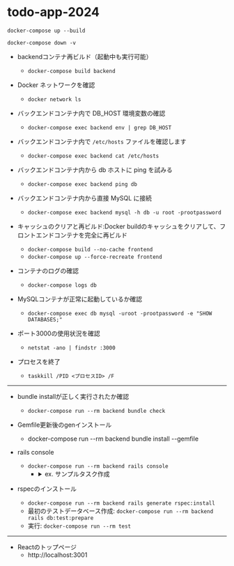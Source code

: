 # todo-app-2024
 
`docker-compose up --build`

`docker-compose down -v`

- backendコンテナ再ビルド（起動中も実行可能）
    - `docker-compose build backend`

- Docker ネットワークを確認
    - `docker network ls`
- バックエンドコンテナ内で DB_HOST 環境変数の確認
    - `docker-compose exec backend env | grep DB_HOST`

- バックエンドコンテナ内で `/etc/hosts` ファイルを確認します
    - `docker-compose exec backend cat /etc/hosts`

- バックエンドコンテナ内から db ホストに ping を試みる
    - `docker-compose exec backend ping db`

- バックエンドコンテナ内から直接 MySQL に接続
    - `docker-compose exec backend mysql -h db -u root -prootpassword`

- キャッシュのクリアと再ビルド:Docker buildのキャッシュをクリアして、フロントエンドコンテナを完全に再ビルド
    - `docker-compose build --no-cache frontend`
    - `docker-compose up --force-recreate frontend`

- コンテナのログの確認
    - `docker-compose logs db`
- MySQLコンテナが正常に起動しているか確認
    - `docker-compose exec db mysql -uroot -prootpassword -e "SHOW DATABASES;"`
- ポート3000の使用状況を確認
    - `netstat -ano | findstr :3000`
- プロセスを終了
    - `taskkill /PID <プロセスID> /F`

---------------
- bundle installが正しく実行されたか確認
    - `docker-compose run --rm backend bundle check`

- Gemfile更新後のgenインストール
    - docker-compose run --rm backend bundle install --gemfile

- rails console
    - `docker-compose run --rm backend rails console`
        - <details><summary>ex. サンプルタスク作成</summary>
        
            ```
            backend(dev)> Task.create(title: "First task", description: "This is the first task", status: "To Do")
            TRANSACTION (0.5ms)  BEGIN
            Task Create (12.0ms)  INSERT INTO `tasks` (`title`, `description`, `status`, `created_at`, `updated_at`) VALUES ('First task', 'This is the first task', 'To Do', '2024-08-22 15:42:41.719441', '2024-08-22 15:42:41.719441')
            TRANSACTION (17.7ms)  COMMIT
            => 
            #<Task:0x00007f1c0ce222f8
            id: 1,
            title: "First task",
            description: "This is the first task",
            status: "To Do",
            created_at: "2024-08-22 15:42:41.719441000 +0000",
            updated_at: "2024-08-22 15:42:41.719441000 +0000">
            backend(dev)> Task.create(title: "Second task", description: "This is the second task", status: "In Progress")
            TRANSACTION (1.3ms)  BEGIN
            Task Create (4.7ms)  INSERT INTO `tasks` (`title`, `description`, `status`, `created_at`, `updated_at`) VALUES ('Second task', 'This is the second task', 'In Progress', '2024-08-22 15:42:52.405834', '2024-08-22 15:42:52.405834')
            TRANSACTION (12.8ms)  COMMIT
            => 
            #<Task:0x00007f1c0cb9a508
            id: 2,
            title: "Second task",
            description: "This is the second task",
            status: "In Progress",
            created_at: "2024-08-22 15:42:52.405834000 +0000",
            updated_at: "2024-08-22 15:42:52.405834000 +0000">
            ```
        </details>

- rspecのインストール
    - `docker-compose run --rm backend rails generate rspec:install`
    - 最初のテストデータベース作成: `docker-compose run --rm backend rails db:test:prepare`
    - 実行: `docker-compose run --rm test`
----------------

- Reactのトップページ
    - http://localhost:3001